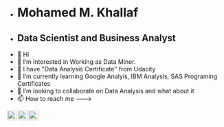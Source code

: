 - # Mohamed M. Khallaf
- ## Data Scientist and Business Analyst
- 👋 Hi
- 👀 I’m interested in Working as Data Miner.
- 🥸 I have "Data Analysis Certificate" from Udacity
- 🌱 I’m currently learning Google Analyis, IBM Analysis, SAS Programing Certificates
- 💞️ I’m looking to collaborate on Data Analysis and what about it
- 📫 How to reach me --->
<a href="https://www.instagram.com/mohamed_m_khallaf/">
  <img align="left" alt="Abhishek's Instagram" width="22px" src="https://raw.githubusercontent.com/hussainweb/hussainweb/main/icons/instagram.png" />
</a>
<a href="https://twitter.com/XMKIIIX">
  <img align="left" alt="Abhishek Naidu | Twitter" width="22px" src="https://raw.githubusercontent.com/peterthehan/peterthehan/master/assets/twitter.svg" />
</a>
<a href="https://www.linkedin.com/in/mohamed-m-khallaf-bds-mjdf-hit/">
  <img align="left" alt="Abhishek's LinkedIN" width="22px" src="https://raw.githubusercontent.com/peterthehan/peterthehan/master/assets/linkedin.svg" />
</a>
<!---
mohdkhallaf/mohdkhallaf is a ✨ special ✨ repository because its `README.md` (this file) appears on your GitHub profile.
You can click the Preview link to take a look at your changes.
--->
